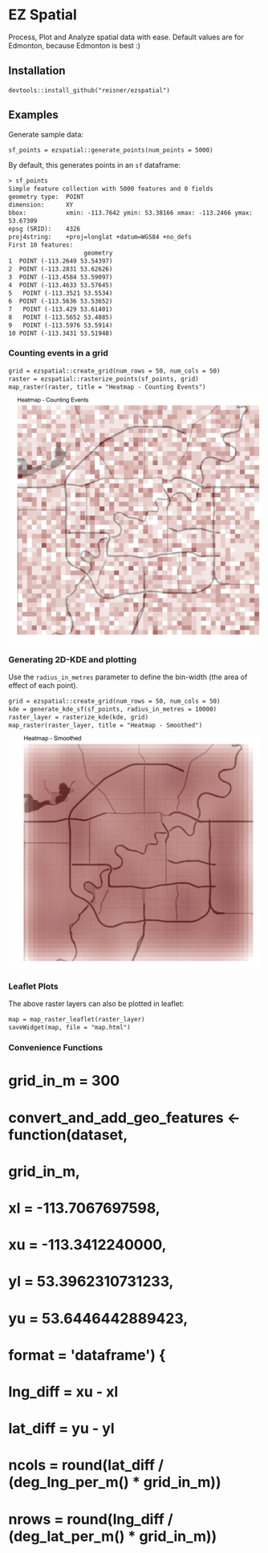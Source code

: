 # EZ Spatial

Process, Plot and Analyze spatial data with ease. Default values are for Edmonton, because Edmonton is best :)

## Installation

```
devtools::install_github("reisner/ezspatial")
```

## Examples

Generate sample data:

```
sf_points = ezspatial::generate_points(num_points = 5000)
```

By default, this generates points in an `sf` dataframe:
```
> sf_points
Simple feature collection with 5000 features and 0 fields
geometry type:  POINT
dimension:      XY
bbox:           xmin: -113.7642 ymin: 53.38166 xmax: -113.2466 ymax: 53.67309
epsg (SRID):    4326
proj4string:    +proj=longlat +datum=WGS84 +no_defs
First 10 features:
                     geometry
1  POINT (-113.2649 53.54397)
2  POINT (-113.2831 53.62626)
3  POINT (-113.4584 53.59097)
4  POINT (-113.4633 53.57645)
5   POINT (-113.3521 53.5534)
6  POINT (-113.5636 53.53652)
7   POINT (-113.429 53.61401)
8   POINT (-113.5652 53.4885)
9   POINT (-113.5976 53.5914)
10 POINT (-113.3431 53.51948)
```

### Counting events in a grid

```
grid = ezspatial::create_grid(num_rows = 50, num_cols = 50)
raster = ezspatial::rasterize_points(sf_points, grid)
map_raster(raster, title = "Heatmap - Counting Events")
```

![Grid Counts](/image/gridcounts.png) <!-- .element height="50%" width="50%" -->


### Generating 2D-KDE and plotting

Use the `radius_in_metres` parameter to define the bin-width (the area of effect of each point).
```
grid = ezspatial::create_grid(num_rows = 50, num_cols = 50)
kde = generate_kde_sf(sf_points, radius_in_metres = 10000)
raster_layer = rasterize_kde(kde, grid)
map_raster(raster_layer, title = "Heatmap - Smoothed")
```

![Grid Counts](/image/smoothed.png) <!-- .element height="50%" width="50%" -->


### Leaflet Plots

The above raster layers can also be plotted in leaflet:

```
map = map_raster_leaflet(raster_layer)
saveWidget(map, file = "map.html")
```

### Convenience Functions




# grid_in_m = 300
# convert_and_add_geo_features <- function(dataset,
#                                          grid_in_m,
#                                          xl = -113.7067697598,
#                                          xu = -113.3412240000,
#                                          yl = 53.3962310731233,
#                                          yu = 53.6446442889423,
#                                          format = 'dataframe') {
#   lng_diff = xu - xl
#   lat_diff = yu - yl
#   ncols = round(lat_diff / (deg_lng_per_m() * grid_in_m))
#   nrows = round(lng_diff / (deg_lat_per_m() * grid_in_m))
